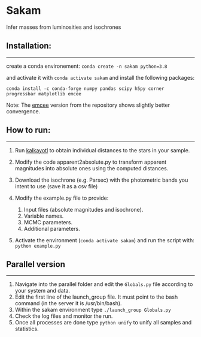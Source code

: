 # Sakam
Infer masses from luminosities and isochrones

## Installation:
----------------
create a conda environement:
```conda create -n sakam python=3.8```

and activate it with ``conda activate sakam``
and install the following packages:
```
conda install -c conda-forge numpy pandas scipy h5py corner progressbar matplotlib emcee
```

Note: The [emcee](https://github.com/dfm/emcee) version from the repository shows slightly better convergence.

## How to run:
--------------
1. Run [kalkayotl](https://github.com/olivares-j/Kalkayotl) to obtain individual distances to the stars in your sample.
2. Modify the code apparent2absolute.py to transform apparent magnitudes into absolute ones using the computed distances.
3. Download the isochrone (e.g. Parsec) with the photometric bands you intent to use (save it as a csv file)
4. Modify the example.py file to provide:

   1. Input files (absolute magnitudes and isochrone). 
   2. Variable names. 
   3. MCMC parameters. 
   4. Additional parameters. 
5. Activate the environment (``conda activate sakam``) and run the script with: ``python example.py``

## Parallel version
-------------------
1. Navigate into the parallel folder and edit the ``Globals.py`` file according to your system and data.
2. Edit the first line of the launch_group file. It must point to the bash command (in the server it is /usr/bin/bash).
3. Within the sakam environment type ``./launch_group Globals.py``
4. Check the log files and monitor the run.
5. Once all processes are done type ``python unify`` to unify all samples and statistics.
